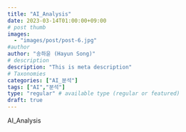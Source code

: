 ```yaml
---
title: "AI_Analysis"
date: 2023-03-14T01:00:00+09:00
# post thumb
images:
  - "images/post/post-6.jpg"
#author
author: "송하윤 (Hayun Song)"
# description
description: "This is meta description"
# Taxonomies
categories: ["AI_분석"]
tags: ["AI","분석"]
type: "regular" # available type (regular or featured)
draft: true
---
```


AI_Analysis